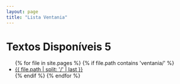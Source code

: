 ```yaml
---
layout: page
title: "Lista Ventania"
---
```


<h1>Textos Disponíveis 5</h1>

<ul>
{% for file in site.pages %}
  {% if file.path contains 'ventania/' %}
    <li><a href="{{ file.url }}">{{ file.path | split: '/' | last }}</a></li>
  {% endif %}
{% endfor %}
</ul>
